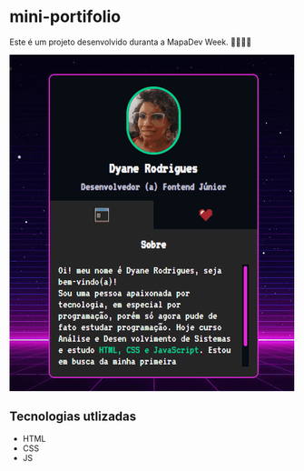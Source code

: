 # mini-portifolio

Este é um projeto desenvolvido duranta a MapaDev Week. 🚀👩🏾‍💻

[<img src="src\imagens\animacao.gif">](https://dyane07.github.io/mini-portifolio/)

## Tecnologias utlizadas
- HTML
- CSS
- JS


